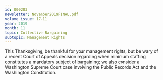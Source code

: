 ```yaml
---
id: 000283
newsletter: November2019FINAL.pdf
volume_issue: 17-11
year: 2019
month: 11
topic: Collective Bargaining
subtopic: Management Rights
---
```


This Thanksgiving, be thankful for your management rights, but be wary of a recent Court of Appeals decision regarding when minimum staffing constitutes a mandatory subject of bargaining; we also consider a Washington Supreme Court case involving the Public Records Act and the Washington Constitution.